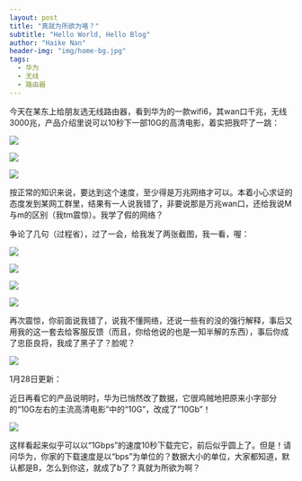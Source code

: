 ```yaml
---
layout: post
title: "真就为所欲为咯？"
subtitle: "Hello World, Hello Blog"
author: "Haike Nan"
header-img: "img/home-bg.jpg"
tags: 
  - 华为
  - 无线
  - 路由器
---
```


今天在某东上给朋友选无线路由器，看到华为的一款wifi6，其wan口千兆，无线3000兆，产品介绍里说可以10秒下一部10G的高清电影，着实把我吓了一跳：

![](/assets/img/HW-1.jpg)



![](/assets/img/HW-2.jpg)



![](/assets/img/HW-3.jpg)



按正常的知识来说，要达到这个速度，至少得是万兆网络才可以。本着小心求证的态度发到某网工群里，结果有一人说我错了，非要说那是万兆wan口，还给我说M与m的区别（我tm震惊）。我学了假的网络？


争论了几句（过程省），过了一会，给我发了两张截图，我一看，喔：

![](/assets/img/hw5.png)



![](/assets/img/hw4.png)



![](/assets/img/HW-6.jpg)



![](/assets/img/hw-7.jpg)



再次震惊，你前面说我错了，说我不懂网络，还说一些有的没的强行解释，事后又用我的这一套去给客服反馈（而且，你给他说的也是一知半解的东西），事后你成了忠臣良将，我成了黑子了？脸呢？



![](/assets/img/fenjie.png)




1月28日更新：


近日再看它的产品说明时，华为已悄然改了数据，它很鸡贼地把原来小字部分的“10G左右的主流高清电影”中的“10G”，改成了“10Gb”！

![](/assets/img/HW-8.jpg)

这样看起来似乎可以以“1Gbps”的速度10秒下载完它，前后似乎圆上了。但是！请问华为，你家的下载速度是以“bps”为单位的？数据大小的单位，大家都知道，默认都是B，怎么到你这，就成了b了？真就为所欲为啊？

